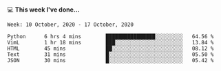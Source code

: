 💻 **This week I've done...**

<!--START_SECTION:waka-->
```text
Week: 10 October, 2020 - 17 October, 2020

Python      6 hrs 4 mins        ████████████████░░░░░░░░░   64.56 % 
VimL        1 hr 18 mins        ███░░░░░░░░░░░░░░░░░░░░░░   13.84 % 
HTML        45 mins             ██░░░░░░░░░░░░░░░░░░░░░░░   08.12 % 
Text        31 mins             █░░░░░░░░░░░░░░░░░░░░░░░░   05.50 % 
JSON        30 mins             █░░░░░░░░░░░░░░░░░░░░░░░░   05.42 %
```
<!--END_SECTION:waka-->
